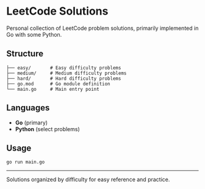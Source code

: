 # LeetCode Solutions

Personal collection of LeetCode problem solutions, primarily implemented in Go with some Python.

## Structure

```
├── easy/       # Easy difficulty problems
├── medium/     # Medium difficulty problems
├── hard/       # Hard difficulty problems
├── go.mod      # Go module definition
└── main.go     # Main entry point
```

## Languages

- **Go** (primary)
- **Python** (select problems)

## Usage

```bash
go run main.go
```

---

Solutions organized by difficulty for easy reference and practice.
